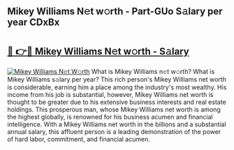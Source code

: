 ## Mikey Williams N𝚎t w𝚘rth - Part-GUo S𝚊lary per year CDxBx

# <h2><a href="http://gc2bt5z.nevu.top/?p=Mikey+Williams">🔗 👉🔴 Mikey Williams N𝚎t w𝚘rth - S𝚊lary</a></h2>

[![Mikey Williams N𝚎t W𝚘rth](https://i.imgur.com/Oavwk0R.jpeg)](http://gc2bt5z.nevu.top/?p=Mikey+Williams)
What is Mikey Williams n𝚎t w𝚘rth? What is Mikey Williams s𝚊lary per year?
This rich person's Mikey Williams net worth is considerable, earning him a place among the industry's most wealthy. His income from his job is substantial, however, Mikey Williams net worth is thought to be greater due to his extensive business interests and real estate holdings. This prosperous man, whose Mikey Williams net worth is among the highest globally, is renowned for his business acumen and financial intelligence. With a Mikey Williams net worth in the billions and a substantial annual salary, this affluent person is a leading demonstration of the power of hard labor, commitment, and financial acumen.
